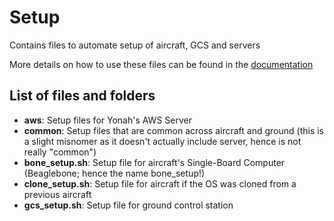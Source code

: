 # Setup

Contains files to automate setup of aircraft, GCS and servers

More details on how to use these files can be found in the [documentation](https://github.com/yonahbox/Yonah_ROS_packages/wiki/Software-Installation)

## List of files and folders

* **aws**: Setup files for Yonah's AWS Server
* **common**: Setup files that are common across aircraft and ground (this is a slight misnomer as it doesn't actually include server, hence is not really "common")
* **bone_setup.sh**: Setup file for aircraft's Single-Board Computer (Beaglebone; hence the name bone_setup!)
* **clone_setup.sh**: Setup file for aircraft if the OS was cloned from a previous aircraft
* **gcs_setup.sh**: Setup file for ground control station
